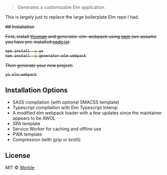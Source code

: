 > Generates a customizable Elm application

This is largely just to replace the large boilerplate Elm repo I had.

<strike>
## Installation

First, install [Yeoman](http://yeoman.io) and generator-elm-webpack using [npm](https://www.npmjs.com/) (we assume you have pre-installed [node.js](https://nodejs.org/)).

```bash
npm install -g yo
npm install -g generator-elm-webpack
```

Then generate your new project:

```bash
yo elm-webpack
```
</strike>

## Installation Options

- SASS compilation (with optional SMACSS template)
- Typescript compilation with Elm Typescript Interop
- A modified elm webpack loader with a few updates since the maintainer appears to be AWOL
- SPA template
- Service Worker for caching and offline use
- PWA template
- Compression (with gzip or brotli)

## License

MIT © [Worble]()
